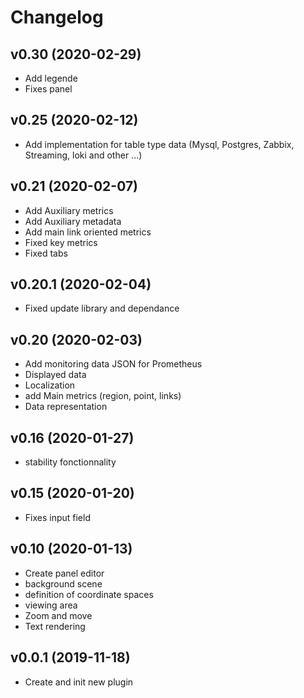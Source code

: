 # Changelog

## v0.30 (2020-02-29)

- Add legende
- Fixes panel

## v0.25 (2020-02-12)

- Add implementation for table type data (Mysql, Postgres, Zabbix, Streaming, loki and other ...)

## v0.21 (2020-02-07)

- Add Auxiliary metrics
- Add Auxiliary metadata
- Add main link oriented metrics
- Fixed key metrics
- Fixed tabs

## v0.20.1 (2020-02-04)

- Fixed update library and dependance

## v0.20 (2020-02-03)

- Add monitoring data JSON for Prometheus
- Displayed data
- Localization
- add Main metrics (region, point, links)
- Data representation

## v0.16 (2020-01-27)

- stability fonctionnality

## v0.15 (2020-01-20)

- Fixes input field

## v0.10 (2020-01-13)

- Create panel editor
- background scene
- definition of coordinate spaces
- viewing area
- Zoom and move
- Text rendering

## v0.0.1 (2019-11-18)

- Create and init new plugin
